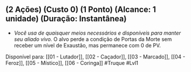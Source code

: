 ## (2 Ações) (Custo 0) (1 Ponto) (Alcance: 1 unidade) (Duração: Instantânea)

- *Você usa de quaisquer meios necessários e disponíveis para manter seu aliado vivo.* O alvo perde a condição de Portas da Morte sem receber um nível de Exaustão, mas permanece com 0 de PV.

Disponível para: [[01 - Lutador]], [[02 - Caçador]], [[03 - Marcado]], [[04 - Feroz]], [[05 - Místico]], [[06 - Coringa]]
#Truque #Lvl1